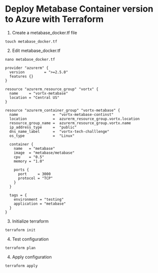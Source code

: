# Deploy Metabase Container version to Azure with Terraform

1. Create a metabase_docker.tf file

```shell
touch metabase_docker.tf
```

2. Edit metabase_docker.tf

```shell
nano metabase_docker.tf

provider "azurerm" {
  version         = ">=2.5.0"
  features {}
}

resource "azurerm_resource_group" "vortx" {
  name     = "vortx-metabase"
  location = "Central US"
}

resource "azurerm_container_group" "vortx-metabase" {
  name                =  "vortx-metabase-continst"
  location            =  azurerm_resource_group.vortx.location
  resource_group_name =  azurerm_resource_group.vortx.name
  ip_address_type     =  "public"
  dns_name_label      =  "vortx-tech-challlenge"
  os_type             =  "Linux"

  container {
    name   = "metabase"
    image  = "metabase/metabase"
    cpu    = "0.5"
    memory = "1.0"

    ports {
      port     = 3000
      protocol = "TCP"
    }
  }

  tags = {
    environment = "testing"
    application = "metabase"
  }
}
```

3. Initialize terraform

```shell
terraform init
```

4. Test configuration

```shell
terraform plan
```

4. Apply configuration

```shell
terraform apply
```